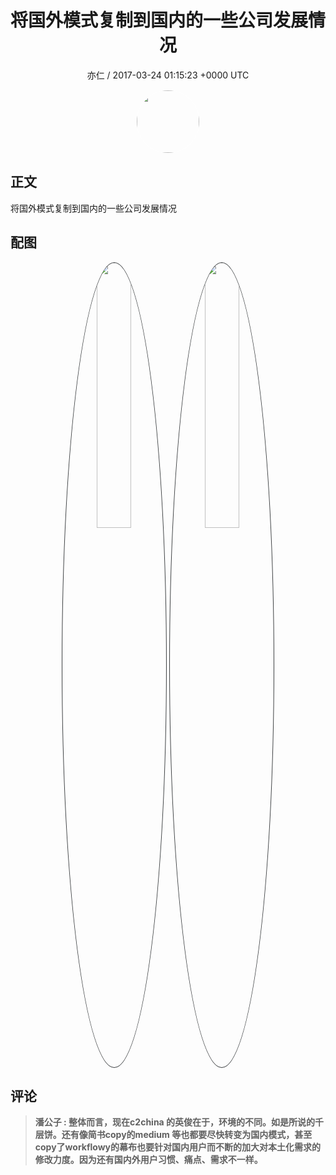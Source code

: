 <h1 align="center">将国外模式复制到国内的一些公司发展情况</h1>
<p align="center">
    <a>亦仁 / 2017-03-24 01:15:23 &#43;0000 UTC</a>
</p>

<div align="center">
    <img src="https://images.zsxq.com/Fn3NQqCN8nuGF86yZPXSbEsl0mb3?e=1590940799&amp;token=kIxbL07-8jAj8w1n4s9zv64FuZZNEATmlU_Vm6zD:pfbNc8W3hS0oYG_hyXXh_rHMHuc=" width="100" height="100" style="border:1px solid;border-radius:50%; color:#ffffff"/>
</div>

## 正文

<div>
将国外模式复制到国内的一些公司发展情况


</div>

## 配图
<div class="image" align="center">

<img src="https://images.zsxq.com/Fu6z4oPBMg1LHu6bsXzRMrYlu-GQ?e=1590940799&amp;token=kIxbL07-8jAj8w1n4s9zv64FuZZNEATmlU_Vm6zD:-I7Z0F09X3bHhUXwAjmONEMWAqA=" width="33%" height="33%" style="border:1px solid;border-radius:50%; color:#3c3f41"/>

<img src="https://images.zsxq.com/FiNvhESr0wkht67uy5K2gKi_NpQJ?e=1590940799&amp;token=kIxbL07-8jAj8w1n4s9zv64FuZZNEATmlU_Vm6zD:G53C-eEmPLnVrLXug0gaWnUTJCk=" width="33%" height="33%" style="border:1px solid;border-radius:50%; color:#3c3f41"/>

</div>

## 评论

<div align="left">
<div>

<blockquote >
<span> <strong>潘公子 : 整体而言，现在c2china 的英俊在于，环境的不同。如是所说的千层饼。还有像简书copy的medium 等也都要尽快转变为国内模式，甚至copy了workflowy的幕布也要针对国内用户而不断的加大对本土化需求的修改力度。因为还有国内外用户习惯、痛点、需求不一样。 </strong></span>
</blockquote>

</div>
</div>